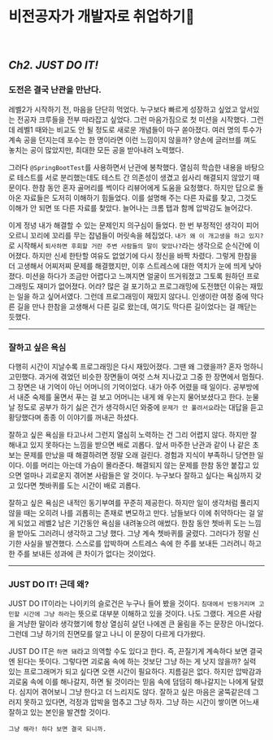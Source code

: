 # 비전공자가 개발자로 취업하기🚀

<br>

## _Ch2. JUST DO IT!_

### 도전은 결국 난관을 만난다.
<p>

레벨2가 시작하기 전, 마음을 단단히 먹었다. 누구보다 빠르게 성장하고 싶었고 앞서있는 전공자 크루들을 전부 따라잡고 싶었다. 그런 마음가짐으로 첫 미션을 시작했다. 그런데 레벨1 때와는 비교도 안 될 정도로 새로운 개념들이 마구 쏟아졌다. 여러 명의 투수가 계속 공을 던지는데 포수는 한 명이라면 이런 느낌이지 않을까? 양손에 글러브를 껴도 놓치는 공이 많았지만, 최대한 모든 공을 받아내려 노력했다.
</p>
<p>

그러다 `@SpringBootTest`를 사용하면서 난관에 봉착했다. 열심히 학습한 내용을 바탕으로 테스트를 서로 분리했는데도 테스트 간 의존성이 생겼고 쉽사리 해결되지 않았기 때문이다. 한참 동안 혼자 골머리를 썩이다 리뷰어에게 도움을 요청했다. 하지만 답으로 돌아온 자료들은 도저히 이해하기 힘들었다. 이를 설명해 주는 다른 자료를 찾고, 그것도 이해가 안 되면 또 다른 자료를 찾았다. 늘어나는 크롬 탭과 함께 압박감도 늘어갔다.
</p>
<p>

이게 정녕 내가 해결할 수 있는 문제인지 의구심이 들었다. 한 번 부정적인 생각이 피어오르니 꼬리에 꼬리를 무는 잡념들이 머릿속을 헤집었다. `내가 왜 이 개고생을 하고 있지?`로 시작해서 `퇴사하면 후회할 거란 주변 사람들의 말이 맞았나?`라는 생각으로 순식간에 이어졌다. 하지만 신세 한탄할 여유도 없었기에 다시 정신을 바짝 차렸다. 그렇게 한참을 더 고생해서 어찌저찌 문제를 해결했지만, 이후 스트레스에 대한 역치가 눈에 띄게 낮아졌다. 미션을 하다가 조금만 어렵다고 느껴지면 얼굴이 뜨거워졌고 그토록 원하던 프로그래밍도 재미가 없어졌다. 어라? 많은 걸 포기하고 프로그래밍에 도전했던 이유는 재밌는 일을 하고 싶어서였다. 그런데 프로그래밍이 재밌지 않다니. 인생이란 여정 중에 막다른 길을 만나 한참을 고생해서 다른 길로 왔는데, 여기도 막다른 길이었다는 걸 깨닫는 듯했다.
</p>

***
### 잘하고 싶은 욕심
<p>

다행히 시간이 지날수록 프로그래밍은 다시 재밌어졌다. 그땐 왜 그랬을까? 혼자 멍하니 고민했다. 과거에 겪었던 비슷한 장면들이 여럿 스쳐 지나갔고 그중 한 장면에서 멈췄다. 그 장면은 내 기억이 아닌 어머니의 기억이었다. 내가 아주 어렸을 때 일이다. 공부방에서 내준 숙제를 울면서 푸는 걸 보고 어머니는 내게 왜 우는지 물어보셨다고 한다. 눈물 날 정도로 공부가 하기 싫은 건가 생각하시던 와중에 `문제가 안 풀려서요`라는 대답을 듣고 황당했다며 종종 이 이야기를 꺼내곤 하셨다.
</p> 
<p>

잘하고 싶은 욕심을 타고나서 그런지 열심히 노력하는 건 그리 어렵지 않다. 하지만 잘 해내고 있지 못하다는 느낌을 받으면 배로 괴롭다. 앞서 마주한 난관과 같이 나 같은 초보는 문제를 만났을 때 해결하려면 정말 오래 걸린다. 경험과 지식이 부족하니 당연한 일이다. 이를 머리는 아는데 가슴이 몰라준다. 해결되지 않는 문제를 한참 동안 붙잡고 있으면 얼마나 괴로운지 겪어본 사람들은 알 것이다. 누구보다 잘하고 싶다는 욕심까지 갖고 있다면 쳇바퀴를 도는 시간이 배로 괴롭다.
</p>
<p>

잘하고 싶은 욕심은 내적인 동기부여를 꾸준히 제공한다. 하지만 일이 생각처럼 풀리지 않을 때는 오히려 나를 괴롭히는 존재로 변모하고 만다. 남들보다 이에 취약하다는 걸 알게 되었고 레벨2 남은 기간동안 욕심을 내려놓으려 애썼다. 한참 동안 쳇바퀴 도는 느낌을 받아도 그러려니 생각하고 그냥 했다. 그냥 계속 쳇바퀴를 굴렸다. 그러다가 정말 신기한 사실을 발견했다. 스스로를 압박하며 스트레스 속에 한 주를 보내든 그러려니 하고 한 주를 보내든 성과에 큰 차이가 없다는 것이었다.
</p>

***
### JUST DO IT! 근데 왜? 
 <p>

JUST DO IT이라는 나이키의 슬로건은 누구나 들어 봤을 것이다. `침대에서 빈둥거리며 고민할 시간에 그냥 하라`는 뜻으로 대부분 이해하고 있을 것이다. 나도 그랬다. 게으른 사람을 겨냥한 말이라 생각했기에 항상 열심히 살던 나에겐 큰 울림을 주는 문장은 아니었다. 그런데 그냥 하기의 진면모를 알고 나니 이 문장이 다르게 다가왔다.
</p>
<p>

JUST DO IT은 `하면 돼`라고 의역할 수도 있다고 한다. 즉, 끈질기게 계속하다 보면 결국엔 된다는 뜻이다. 그렇다면 괴로움 속에 하는 것보단 그냥 하는 게 낫지 않을까? 실력 있는 프로그래머가 되고 싶다면 오랜 시간이 필요하다. 지름길은 없다. 하지만 압박감과 괴로움 속에 이를 해나갈지, 하면 될 것이라는 믿음 속에 덤덤히 해나갈지는 나에게 달렸다. 심지어 겪어보니 그냥 한다고 더 느리지도 않다. 잘하고 싶은 마음은 굴뚝같은데 그러지 못하고 있다면, 걱정과 압박을 멈추고 그냥 하자. 그냥 하는 시간이 쌓이면 어느새 잘하고 있는 본인을 발견할 것이다.
</p>

`그냥 해라! 하다 보면 결국 되니까.`